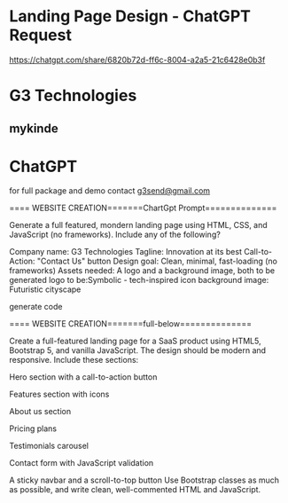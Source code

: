 # Landing Page Design - ChatGPT Request

https://chatgpt.com/share/6820b72d-ff6c-8004-a2a5-21c6428e0b3f


# G3 Technologies

## mykinde

# ChatGPT


for full package and demo contact g3send@gmail.com



==== WEBSITE CREATION=======ChartGpt Prompt==============


Generate a full featured, mondern landing page using HTML, CSS, and JavaScript (no frameworks).
Include any of the following?

Company name: G3 Technologies
Tagline: Innovation at its best
Call-to-Action: "Contact Us" button
Design goal: Clean, minimal, fast-loading (no frameworks)
Assets needed: A logo and a background image, both to be generated
logo to be:Symbolic - tech-inspired icon
background image: Futuristic cityscape

generate code


==== WEBSITE CREATION=======full-below==============


Create a full-featured landing page for a SaaS product using HTML5, Bootstrap 5, and vanilla JavaScript. The design should be modern and responsive. Include these sections:

Hero section with a call-to-action button

Features section with icons

About us section

Pricing plans

Testimonials carousel

Contact form with JavaScript validation

A sticky navbar and a scroll-to-top button
Use Bootstrap classes as much as possible, and write clean, well-commented HTML and JavaScript.

